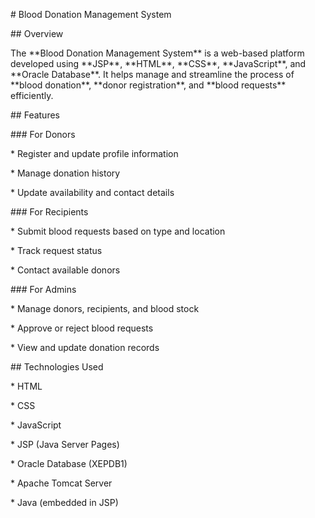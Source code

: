 \# Blood Donation Management System



\## Overview



The \*\*Blood Donation Management System\*\* is a web-based platform developed using \*\*JSP\*\*, \*\*HTML\*\*, \*\*CSS\*\*, \*\*JavaScript\*\*, and \*\*Oracle Database\*\*. It helps manage and streamline the process of \*\*blood donation\*\*, \*\*donor registration\*\*, and \*\*blood requests\*\* efficiently.



\## Features



\### For Donors



\* Register and update profile information

\* Manage donation history

\* Update availability and contact details



\### For Recipients



\* Submit blood requests based on type and location

\* Track request status

\* Contact available donors



\### For Admins



\* Manage donors, recipients, and blood stock

\* Approve or reject blood requests

\* View and update donation records



\## Technologies Used



\* HTML

\* CSS

\* JavaScript

\* JSP (Java Server Pages)

\* Oracle Database (XEPDB1)

\* Apache Tomcat Server

\* Java (embedded in JSP)





